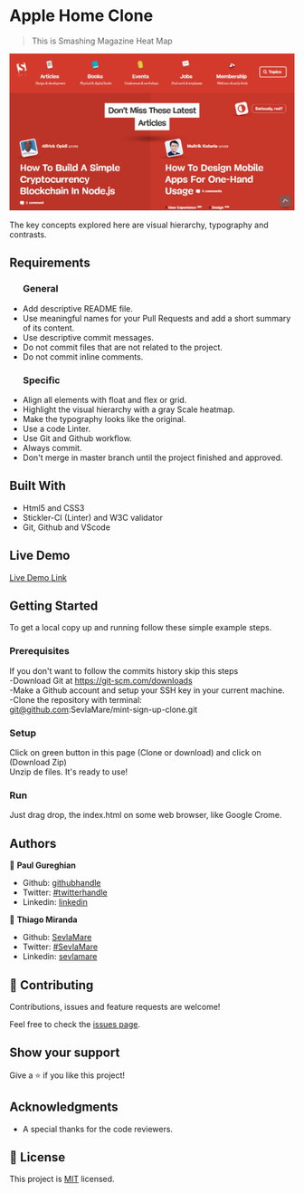 # Apple Home Clone

> This is Smashing Magazine Heat Map

![screenshot](./images/screenshot.png)

The key concepts explored here are visual hierarchy, typography and contrasts.

## Requirements

<ul>
  <h3>General</h3>
  <li>Add descriptive README file.</li>
  <li>Use meaningful names for your Pull Requests and add a short summary of its content.</li>
  <li>Use descriptive commit messages.</li>
  <li>Do not commit files that are not related to the project.</li>
  <li>Do not commit inline comments.</li>
</ul>

<ul>
  <h3>Specific</h3>
  <li>Align all elements with float and flex or grid.</li>
  <li>Highlight the visual hierarchy with a gray Scale heatmap.</li>
  <li>Make the typography looks like the original.</li>
  <li>Use a code Linter.</li>
  <li>Use Git and Github workflow.</li>
  <li>Always commit.</li>
  <li>Don't merge in master branch until the project finished and approved.</li>
</ul>

## Built With

- Html5 and CSS3 <br>
- Stickler-CI (Linter) and W3C validator <br>
- Git, Github and VScode <br>

## Live Demo

[Live Demo Link](https://sevlamare.github.io/smashing-magazine-map/)


## Getting Started

To get a local copy up and running follow these simple example steps.

### Prerequisites

If you don't want to follow the commits history skip this steps<br>
-Download Git at https://git-scm.com/downloads<br>
-Make a Github account and setup your SSH key in your current machine.<br>
-Clone the repository with terminal:<br>
git@github.com:SevlaMare/mint-sign-up-clone.git

### Setup

Click on green button in this page (Clone or download) and click on (Download Zip)<br>
Unzip de files. It's ready to use!

### Run

Just drag drop, the index.html on some web browser, like Google Crome.


## Authors

👤 **Paul Gureghian**

- Github: [githubhandle](https://github.com/paulgureghian)
- Twitter: [#twitterhandle](https://twitter.com/paulgureghian)
- Linkedin: [linkedin](https://www.linkedin.com/in/paulgureghian/)

👤 **Thiago Miranda**

- Github: [SevlaMare](https://github.com/SevlaMare)
- Twitter: [#SevlaMare](https://twitter.com/SevlaMare)
- Linkedin: [sevlamare](https://www.linkedin.com/in/sevlamare)

## 🤝 Contributing

Contributions, issues and feature requests are welcome!

Feel free to check the [issues page](issues/).

## Show your support

Give a ⭐️ if you like this project!

## Acknowledgments

- A special thanks for the code reviewers.

## 📝 License

This project is [MIT](lic.url) licensed.